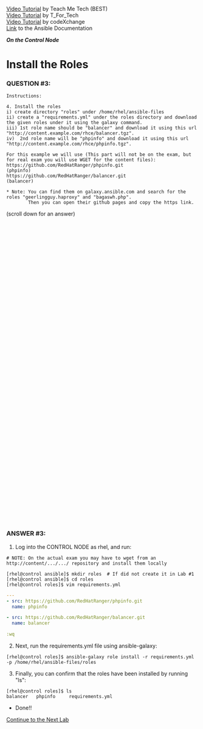 <a href="https://www.youtube.com/watch?v=jOUqUUuca0w&list=PLYB6dfdhWDePZf4fd4YgGGtSX_vHKv5vz&index=5">Video Tutorial</a> by Teach Me Tech (BEST) \
<a href="https://www.youtube.com/watch?v=50gQQyLD7n4&list=PLtt9NBONpp0MJlYGrigUukueTlp1d-rc8&index=18">Video Tutorial</a> by T_For_Tech \
<a href="https://www.youtube.com/watch?v=nqxoLgIMHhY&list=PLL_setXLS0tiYMipvQI4oUGkJwhOhn42J&index=3">Video Tutorial</a> by codeXchange \
<a href="https://docs.ansible.com/ansible/latest/galaxy/user_guide.html#installing-multiple-roles-from-a-file">Link</a> to the Ansible Documentation

***On the Control Node***

# Install the Roles
### QUESTION #3:
```
Instructions:

4. Install the roles
i) create directory "roles" under /home/rhel/ansible-files
ii) create a "requirements.yml" under the roles directory and download the given roles under it using the galaxy command.
iii) 1st role name should be "balancer" and download it using this url "http://content.example.com/rhce/balancer.tgz".
iv)  2nd role name will be "phpinfo" and download it using this url "http://content.example.com/rhce/phpinfo.tgz".

For this example we will use (This part will not be on the exam, but for real exam you will use WGET for the content files):
https://github.com/RedHatRanger/phpinfo.git                        (phpinfo)
https://github.com/RedHatRanger/balancer.git                       (balancer)

* Note: You can find them on galaxy.ansible.com and search for the roles "geerlingguy.haproxy" and "bagaswh.php".
        Then you can open their github pages and copy the https link.
```

(scroll down for an answer)
<br/><br/><br/><br/><br/><br/><br/><br/><br/><br/><br/><br/><br/><br/><br/><br/><br/><br/><br/><br/><br/><br/><br/><br/>
<br/><br/><br/><br/><br/><br/><br/><br/><br/><br/><br/><br/><br/><br/><br/><br/><br/><br/><br/><br/><br/><br/><br/><br/>

### ANSWER #3:

1) Log into the CONTROL NODE as rhel, and run:
```
# NOTE: On the actual exam you may have to wget from an http://content/.../.../ repository and install them locally
 
[rhel@control ansible]$ mkdir roles  # If did not create it in Lab #1
[rhel@control ansible]$ cd roles
[rhel@control roles]$ vim requirements.yml
```
```yaml
---
- src: https://github.com/RedHatRanger/phpinfo.git
  name: phpinfo

- src: https://github.com/RedHatRanger/balancer.git
  name: balancer

:wq
```

2) Next, run the requirements.yml file using ansible-galaxy:
```
[rhel@control roles]$ ansible-galaxy role install -r requirements.yml -p /home/rhel/ansible-files/roles
```

3) Finally, you can confirm that the roles have been installed by running "ls":
```
[rhel@control roles]$ ls
balancer   phpinfo     requirements.yml
```

* Done!!

[Continue to the Next Lab](04_apache_role_yml_(HARD).md)
